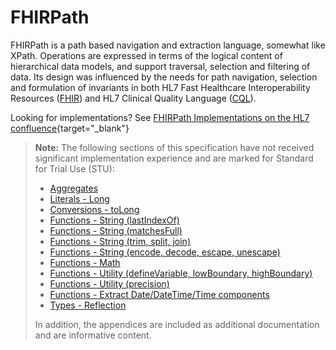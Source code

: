 # FHIRPath

FHIRPath is a path based navigation and extraction language, somewhat
like XPath. Operations are expressed in terms of the logical content of
hierarchical data models, and support traversal, selection and filtering
of data. Its design was influenced by the needs for path navigation,
selection and formulation of invariants in both HL7 Fast Healthcare
Interoperability Resources ([FHIR](http://hl7.org/fhir)) and HL7
Clinical Quality Language
([CQL](http://cql.hl7.org/03-developersguide.html#using-fhirpath)).

Looking for implementations? See [FHIRPath Implementations on the HL7
confluence](https://confluence.hl7.org/display/FHIRI/FHIRPath+Implementations){target="_blank"}

> **Note:** The following sections of this specification have not
> received significant implementation experience and are marked for
> Standard for Trial Use (STU):
>
> -   [Aggregates](#aggregates)
> -   [Literals - Long](#long)
> -   [Conversions - toLong](#tolong--long)
> -   [Functions - String
>     (lastIndexOf)](#lastindexofsubstring--string--integer)
> -   [Functions - String
>     (matchesFull)](#matchesfullregex--string--boolean)
> -   [Functions - String (trim, split, join)](#trim--string)
> -   [Functions - String (encode, decode, escape,
>     unescape)](#additional-string-functions)
> -   [Functions - Math](#math)
> -   [Functions - Utility (defineVariable, lowBoundary,
>     highBoundary)](#definevariable)
> -   [Functions - Utility (precision)](#precision--integer)
> -   [Functions - Extract Date/DateTime/Time
>     components](#extract-datedatetimetime-components)
> -   [Types - Reflection](#reflection)
>
> In addition, the appendices are included as additional documentation
> and are informative content.